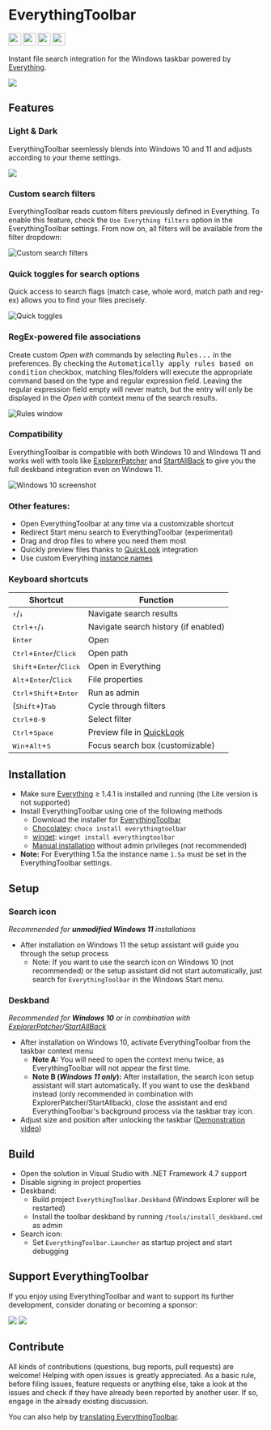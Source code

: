 EverythingToolbar
=================

<a href="https://github.com/sponsors/stnkl"><img src="https://img.shields.io/static/v1?label=Sponsor&message=%E2%9D%A4&logo=GitHub&color=%23fe8e86" height="25" /></a>
<a href="https://paypal.me/rumswinkel"><img src="https://img.shields.io/static/v1?label=Donate&message=%E2%9D%A4&logo=PayPal&color=%23009cde" height="25" /></a>
<a href="https://github.com/stnkl/EverythingToolbar/releases/latest"><img src="https://img.shields.io/github/downloads/stnkl/EverythingToolbar/total?color=critical" height="25" /></a>
<a href="https://crowdin.com/project/everythingtoolbar"><img src="https://badges.crowdin.net/everythingtoolbar/localized.svg" height="25" /></a>

Instant file search integration for the Windows taskbar powered by [Everything](https://www.voidtools.com/).

<img src="https://user-images.githubusercontent.com/17520641/213898038-c8f76cc4-572e-481c-82bf-e420900e1aff.gif">

## Features

### Light & Dark
EverythingToolbar seemlessly blends into Windows 10 and 11 and adjusts according to your theme settings.

<img src="https://user-images.githubusercontent.com/17520641/213913562-076e00f3-f54b-40b4-b6a5-ec705302fe39.png">

### Custom search filters
EverythingToolbar reads custom filters previously defined in Everything. To enable this feature, check the `Use Everything filters` option in the EverythingToolbar settings. From now on, all filters will be available from the filter dropdown:

![Custom search filters](https://user-images.githubusercontent.com/17520641/213913613-3621a0c1-0386-4d7a-ac0f-e7ab0239b222.png)

### Quick toggles for search options
Quick access to search flags (match case, whole word, match path and reg-ex) allows you to find your files precisely.

![Quick toggles](https://user-images.githubusercontent.com/17520641/213913757-da27d69d-59eb-445b-9d44-5b2e34c6faf4.png)

### RegEx-powered file associations
Create custom *Open with* commands by selecting <kbd>Rules...</kbd> in the preferences. By checking the <kbd>Automatically apply rules based on condition</kbd> checkbox, matching files/folders will execute the appropriate command based on the type and regular expression field. Leaving the regular expression field empty will never match, but the entry will only be displayed in the *Open with* context menu of the search results.

![Rules window](https://user-images.githubusercontent.com/17520641/213928743-a7f6a932-0b60-4dc3-8d2b-72ee09cf6e53.png)

### Compatibility
EverythingToolbar is compatible with both Windows 10 and Windows 11 and works well with tools like [ExplorerPatcher](https://github.com/valinet/ExplorerPatcher) and [StartAllBack](https://www.startallback.com/) to give you the full deskband integration even on Windows 11.

![Windows 10 screenshot](https://user-images.githubusercontent.com/17520641/213918399-a566c476-9b7e-460b-97c5-479964ddfa78.png)

### Other features:

- Open EverythingToolbar at any time via a customizable shortcut
- Redirect Start menu search to EverythingToolbar (experimental)
- Drag and drop files to where you need them most
- Quickly preview files thanks to [QuickLook](https://github.com/QL-Win/QuickLook) integration
- Use custom Everything [instance names](https://www.voidtools.com/support/everything/multiple_instances/#named_instances)

### Keyboard shortcuts

| Shortcut                                              | Function                             |
|-------------------------------------------------------|--------------------------------------|
| <kbd>&#8593;</kbd>/<kbd>&#8595;</kbd>                 | Navigate search results              |
| <kbd>Ctrl</kbd>+<kbd>&#8593;</kbd>/<kbd>&#8595;</kbd> | Navigate search history (if enabled) |
| <kbd>Enter</kbd>                                      | Open                                 |
| <kbd>Ctrl</kbd>+<kbd>Enter</kbd>/<kbd>Click</kbd>     | Open path                            |
| <kbd>Shift</kbd>+<kbd>Enter</kbd>/<kbd>Click</kbd>    | Open in Everything                   |
| <kbd>Alt</kbd>+<kbd>Enter</kbd>/<kbd>Click</kbd>      | File properties                      |
| <kbd>Ctrl</kbd>+<kbd>Shift</kbd>+<kbd>Enter</kbd>     | Run as admin                         |
| (<kbd>Shift</kbd>+)<kbd>Tab</kbd>                     | Cycle through filters                |
| <kbd>Ctrl</kbd>+<kbd>0-9</kbd>                        | Select filter                        |
| <kbd>Ctrl</kbd>+<kbd>Space</kbd>                      | Preview file in [QuickLook](https://github.com/QL-Win/QuickLook) |
| <kbd>Win</kbd>+<kbd>Alt</kbd>+<kbd>S</kbd>            | Focus search box (customizable)      |

## Installation

- Make sure [Everything](https://www.voidtools.com) &ge; 1.4.1 is installed and running (the Lite version is not supported)
- Install EverythingToolbar using one of the following methods
  - Download the installer for [EverythingToolbar](https://github.com/stnkl/EverythingToolbar/releases)
  - [Chocolatey](https://chocolatey.org/): `choco install everythingtoolbar`
  - [winget](https://github.com/microsoft/winget-cli/): `winget install everythingtoolbar`
  - [Manual installation](https://github.com/stnkl/EverythingToolbar/wiki/Installation-per-user-(experimental)) without admin privileges (not recommended)
- **Note:** For Everything 1.5a the instance name `1.5a` must be set in the EverythingToolbar settings.

## Setup

### Search icon

*Recommended for **unmodified Windows 11** installations*

- After installation on Windows 11 the setup assistant will guide you through the setup process
  - Note: If you want to use the search icon on Windows 10 (not recommended) or the setup assistant did not start automatically, just search for `EverythingToolbar` in the Windows Start menu.

### Deskband

*Recommended for **Windows 10** or in combination with [ExplorerPatcher](https://github.com/valinet/ExplorerPatcher)/[StartAllBack](https://www.startallback.com/)*

- After installation on Windows 10, activate EverythingToolbar from the taskbar context menu
  - **Note A:** You will need to open the context menu twice, as EverythingToolbar will not appear the first time.
  - **Note B (*Windows 11 only*):** After installation, the search icon setup assistant will start automatically. If you want to use the deskband instead (only recommended in combination with ExplorerPatcher/StartAllback), close the assistant and end EverythingToolbar's background process via the taskbar tray icon.
- Adjust size and position after unlocking the taskbar ([Demonstration video](https://user-images.githubusercontent.com/17520641/107118574-19a1bf80-6882-11eb-843a-7e854e5d0684.gif))

## Build

- Open the solution in Visual Studio with .NET Framework 4.7 support
- Disable signing in project properties
- Deskband:
  - Build project `EverythingToolbar.Deskband` (Windows Explorer will be restarted) 
  - Install the toolbar deskband by running `/tools/install_deskband.cmd` as admin
- Search icon:
  - Set `EverythingToolbar.Launcher` as startup project and start debugging

## Support EverythingToolbar

If you enjoy using EverythingToolbar and want to support its further development, consider donating or becoming a sponsor:

<a href="https://github.com/sponsors/stnkl"><img src="https://img.shields.io/static/v1?label=Sponsor&message=%E2%9D%A4&logo=GitHub&color=%23fe8e86" /></a> <a href="https://paypal.me/rumswinkel"><img src="https://img.shields.io/static/v1?label=Donate&message=%E2%9D%A4&logo=PayPal&color=%23009cde" /></a>


## Contribute

All kinds of contributions (questions, bug reports, pull requests) are welcome! Helping with open issues is greatly appreciated. As a basic rule, before filing issues, feature requests or anything else, take a look at the issues and check if they have already been reported by another user. If so, engage in the already existing discussion.

You can also help by [translating EverythingToolbar](https://crowdin.com/project/everythingtoolbar).